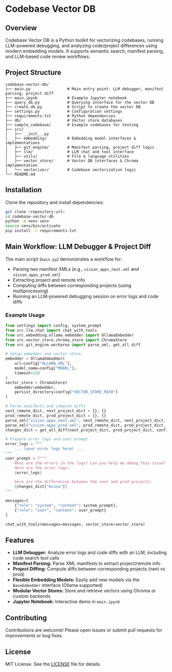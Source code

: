 # Codebase Vector DB

## Overview
Codebase Vector DB is a Python toolkit for vectorizing codebases, running LLM-powered debugging, and analyzing code/project differences using modern embedding models. It supports semantic search, manifest parsing, and LLM-based code review workflows.

## Project Structure
```
codebase-vector-db/
├── main.py                # Main entry point: LLM debugger, manifest parsing, project diff
├── main.ipynb             # Example Jupyter notebook
├── query_db.py            # Querying interface for the vector DB
├── create_db.py           # Script to create the vector DB
├── settings.py            # Configuration settings
├── requirements.txt       # Python dependencies
├── db/                    # Vector store databases
├── sample_codebase/       # Example codebases for testing
├── src/
│   ├── __init__.py
│   ├── embedding/         # Embedding model interfaces & implementations
│   ├── git_engine/        # Manifest parsing, project diff logic
│   ├── llm/               # LLM chat and tool interface
│   ├── utils/             # File & language utilities
│   ├── vector_store/      # Vector DB interfaces & Chroma implementation
│   └── vectorizer/        # Codebase vectorization logic
└── README.md
```

## Installation
Clone the repository and install dependencies:

```bash
git clone <repository-url>
cd codebase-vector-db
python -m venv venv
source venv/bin/activate
pip install -r requirements.txt
```

## Main Workflow: LLM Debugger & Project Diff
The main script (`main.py`) demonstrates a workflow for:
- Parsing two manifest XMLs (e.g., `vision_apps_next.xml` and `vision_apps_prod.xml`)
- Extracting project and remote info
- Computing diffs between corresponding projects (using multiprocessing)
- Running an LLM-powered debugging session on error logs and code diffs

### Example Usage
```python
from settings import config, system_prompt
from src.llm.chat import chat_with_tools
from src.embedding.ollama_embedder import OllamaEmbedder
from src.vector_store.chroma_store import ChromaStore
from src.git_engine.workarea import parse_xml, get_all_diff

# Setup embedder and vector store
embedder = OllamaEmbedder(
    url=config["OLLAMA_URL"],
    model_name=config["MODEL"],
    timeout=120
)
vector_store = ChromaStore(
    embedder=embedder,
    persist_directory=config["VECTOR_STORE_PATH"]
)

# Parse manifests and compute diffs
next_remote_dict, next_project_dict = {}, {}
prod_remote_dict, prod_project_dict = {}, {}
parse_xml("vision_apps_next.xml", next_remote_dict, next_project_dict, config["WORKAREA_PATH"])
parse_xml("vision_apps_prod.xml", prod_remote_dict, prod_project_dict, config["WORKAREA_PATH"])
changes_dict = get_all_diff(next_project_dict, prod_project_dict, config["WORKAREA_PATH"])

# Prepare error logs and user prompt
error_logs = """
    ... (your error logs here) ...
"""
user_prompt = f"""
    What are the errors in the logs? Can you help me debug this issue?
    Here are the error logs:
    {error_logs}

    here are the differences between the next and prod projects:
    {changes_dict["mcusw"]}
"""

messages=[
    {"role": "system", "content": system_prompt},
    {"role": "user", "content": user_prompt}
]

chat_with_tools(messages=messages, vector_store=vector_store)
```

## Features
- **LLM Debugger:** Analyze error logs and code diffs with an LLM, including code search tool calls
- **Manifest Parsing:** Parse XML manifests to extract project/remote info
- **Project Diffing:** Compute diffs between corresponding projects (next vs prod)
- **Flexible Embedding Models:** Easily add new models via the `BaseEmbedder` interface (Ollama supported)
- **Modular Vector Stores:** Store and retrieve vectors using Chroma or custom backends
- **Jupyter Notebook:** Interactive demo in `main.ipynb`

## Contributing
Contributions are welcome! Please open issues or submit pull requests for improvements or bug fixes.

## License
MIT License. See the [LICENSE](LICENSE) file for details.
